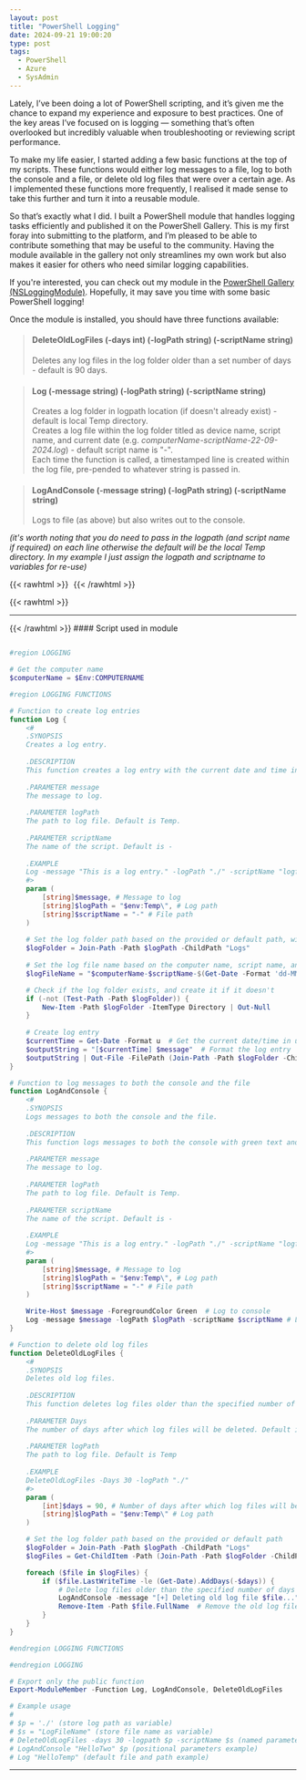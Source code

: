 ```yaml
---
layout: post
title: "PowerShell Logging"
date: 2024-09-21 19:00:20
type: post
tags:
  - PowerShell
  - Azure
  - SysAdmin
---
```



Lately, I’ve been doing a lot of PowerShell scripting, and it’s given me the chance to expand my experience and exposure to best practices. One of the key areas I’ve focused on is logging — something that’s often overlooked but incredibly valuable when troubleshooting or reviewing script performance.

To make my life easier, I started adding a few basic functions at the top of my scripts. These functions would either log messages to a file, log to both the console and a file, or delete old log files that were over a certain age. As I implemented these functions more frequently, I realised it made sense to take this further and turn it into a reusable module.

So that’s exactly what I did. I built a PowerShell module that handles logging tasks efficiently and published it on the PowerShell Gallery. This is my first foray into submitting to the platform, and I’m pleased to be able to contribute something that may be useful to the community. Having the module available in the gallery not only streamlines my own work but also makes it easier for others who need similar logging capabilities.

If you're interested, you can check out my module in the [PowerShell Gallery (NSLoggingModule)](https://www.powershellgallery.com/packages/NSLoggingModule/0.1.2). Hopefully, it may save you time with some basic PowerShell logging!

Once the module is installed, you should have three functions available:

> #### <strong>DeleteOldLogFiles (-days int) (-logPath string) (-scriptName string)</strong>
> Deletes any log files in the log folder older than a set number of days - default is 90 days.

> #### <strong>Log (-message string) (-logPath string) (-scriptName string)</strong>
> Creates a log folder in logpath location (if doesn't already exist) - default is local Temp directory.\
> Creates a log file within the log folder titled as device name, script name, and current date (e.g. <em>computerName-scriptName-22-09-2024.log</em>) - default script name is "-".\
> Each time the function is called, a timestamped line is created within the log file, pre-pended to whatever string is passed in.

> #### <strong>LogAndConsole (-message string) (-logPath string) (-scriptName string)</strong>
> Logs to file (as above) but also writes out to the console.

*(it's worth noting that you do need to pass in the logpath (and script name if required) on each line otherwise the default will be the local Temp directory. In my example I just assign the logpath and scriptname to variables for re-use)*

{{< rawhtml >}}
<img
src="data:image/gif;base64,R0lGODlhAQABAIAAAP///wAAACH5BAEAAAAALAAAAAABAAEAAAICRAEAOw=="
data-src="/img/postimg/LogPathExample.png"/>
{{< /rawhtml >}}

{{< rawhtml >}}
<hr/>
{{< /rawhtml >}}
#### Script used in module


```powershell

#region LOGGING

# Get the computer name
$computerName = $Env:COMPUTERNAME

#region LOGGING FUNCTIONS

# Function to create log entries
function Log {
    <#
    .SYNOPSIS
    Creates a log entry.
  
    .DESCRIPTION
    This function creates a log entry with the current date and time in universal format and appends it to the log file.
  
    .PARAMETER message
    The message to log.
 
    .PARAMETER logPath
    The path to log file. Default is Temp.
     
    .PARAMETER scriptName
    The name of the script. Default is -
  
    .EXAMPLE
    Log -message "This is a log entry." -logPath "./" -scriptName "logfile"
    #>
    param (
        [string]$message, # Message to log
        [string]$logPath = "$env:Temp\", # Log path
        [string]$scriptName = "-" # File path
    )
    
    # Set the log folder path based on the provided or default path, with a "Logs" subfolder
    $logFolder = Join-Path -Path $logPath -ChildPath "Logs"
    
    # Set the log file name based on the computer name, script name, and current date
    $logFileName = "$computerName-$scriptName-$(Get-Date -Format 'dd-MM-yy').log"

    # Check if the log folder exists, and create it if it doesn't
    if (-not (Test-Path -Path $logFolder)) {
        New-Item -Path $logFolder -ItemType Directory | Out-Null
    }
    
    # Create log entry
    $currentTime = Get-Date -Format u  # Get the current date/time in universal format
    $outputString = "[$currentTime] $message"  # Format the log entry
    $outputString | Out-File -FilePath (Join-Path -Path $logFolder -ChildPath $logFileName) -Append  # Append to log file
}

# Function to log messages to both the console and the file
function LogAndConsole {
    <#
    .SYNOPSIS
    Logs messages to both the console and the file.
  
    .DESCRIPTION
    This function logs messages to both the console with green text and to the log file.
 
    .PARAMETER message
    The message to log.
  
    .PARAMETER logPath
    The path to log file. Default is Temp.
 
    .PARAMETER scriptName
    The name of the script. Default is -
  
    .EXAMPLE
    Log -message "This is a log entry." -logPath "./" -scriptName "logfile"
    #>
    param (
        [string]$message, # Message to log
        [string]$logPath = "$env:Temp\", # Log path
        [string]$scriptName = "-" # File path
    )

    Write-Host $message -ForegroundColor Green  # Log to console
    Log -message $message -logPath $logPath -scriptName $scriptName # Log to file
}

# Function to delete old log files
function DeleteOldLogFiles {
    <#
    .SYNOPSIS
    Deletes old log files.
  
    .DESCRIPTION
    This function deletes log files older than the specified number of days.
  
    .PARAMETER Days
    The number of days after which log files will be deleted. Default is 90 days.
 
    .PARAMETER logPath
    The path to log file. Default is Temp
  
    .EXAMPLE
    DeleteOldLogFiles -Days 30 -logPath "./"
    #>
    param (
        [int]$days = 90, # Number of days after which log files will be deleted
        [string]$logPath = "$env:Temp\" # Log path
    )

    # Set the log folder path based on the provided or default path
    $logFolder = Join-Path -Path $logPath -ChildPath "Logs"
    $logFiles = Get-ChildItem -Path (Join-Path -Path $logFolder -ChildPath "*.log")  # Get all log files

    foreach ($file in $logFiles) {
        if ($file.LastWriteTime -le (Get-Date).AddDays(-$days)) {
            # Delete log files older than the specified number of days
            LogAndConsole -message "[+] Deleting old log file $file..." -logPath $logPath
            Remove-Item -Path $file.FullName  # Remove the old log file
        }
    }
}

#endregion LOGGING FUNCTIONS

#endregion LOGGING

# Export only the public function
Export-ModuleMember -Function Log, LogAndConsole, DeleteOldLogFiles

# Example usage
#
# $p = './' (store log path as variable)
# $s = "LogFileName" (store file name as variable)
# DeleteOldLogFiles -days 30 -logpath $p -scriptName $s (named parameters example)
# LogAndConsole "HelloTwo" $p (positional parameters example)
# Log "HelloTemp" (default file and path example)

```

---